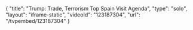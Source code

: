 {
    "title": "Trump: Trade, Terrorism Top Spain Visit Agenda",
    "type": "solo",
    "layout": "iframe-static",
    "videoId": "123187304",
    "url": "\/tvpembed\/123187304"
}